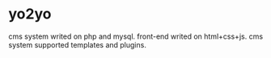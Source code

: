 # yo2yo
cms system writed on php and mysql. front-end writed on html+css+js. cms system supported templates and plugins.
